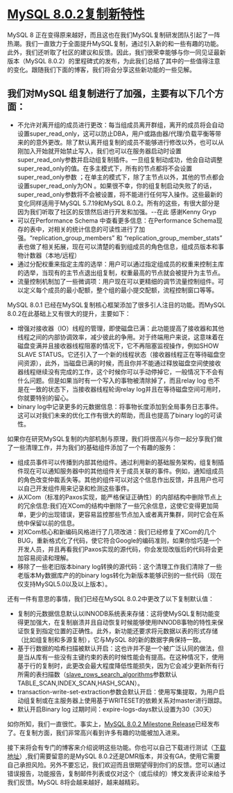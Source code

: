 # [MySQL 8.0.2复制新特性](http://mysqlhighavailability.com/replication-features-in-mysql-8-0-2/)
MySQL 8 正在变得原来越好，而且这也在我们MySQL复制研发团队引起了一阵热潮。我们一直致力于全面提升MySQL复制，通过引入新的和一些有趣的功能。此外，我们还听取了社区的建议和反馈。因此，我们很荣幸能够与你一同见证最新版本（MySQL 8.0.2）的里程碑式的发布，为此我们总结了其中的一些值得注意的变化。跟随我们下面的博客，我们将会分享这些新功能的一些见解。
## 我们对MySQL 组复制进行了加强，主要有以下几个方面：

*  不允许对离开组的成员进行更改：每当组成员离开群组，离开的成员将会自动设置super_read_only，这可以防止DBA，用户或路由器/代理/负载平衡等带来的的意外更改。除了默认离开组复制的成员不能够进行修改以外，也可以从刚加入开始就开始禁止写入，我们也可以在服务器启动时设置super_read_only参数并启动组复制插件。一旦组复制动成功，他会自动调整super_read_only的值。在多主模式下，所有的节点都将不会设置super_read_only参数 ；在单主的模式下，除了主节点以外，其他的节点都会设置super_read_only为ON 。如果很不幸，你的组复制启动失败了的话，super_read_only参数将不会被设置，将不能进行任何写入操作。这些最新的变化同样适用于MySQL 5.7.19和MySQL 8.0.2。所有的这些，有很大部分是因为我们听取了社区的反馈然后进行开发和加强。--在此 感谢Kenny Gryp
* 可以在Performance Schema 中查看更多信息：在Performance Schema现存的表中，对相关的统计信息的可读性进行了加强。“replication_group_members” 和 “replication_group_member_stats” 表也做了相关拓展，现在可以清楚的看到组成员的角色信息，组成员版本和事物计数器（本地/远程）
* 通过分配权重来指定主库的选举：用户可以通过指定组成员的权重来控制主库的选举，当现有的主节点退出组复制，权重最高的节点就会被提升为主节点。
* 流量控制机制加了一些微调项：用户现在可以更精细的调节流量控制组件。可以定义每个成员的最小配额，整个组的最小提交配额，流程控制窗口等等。

MySQL 8.0.1 已经在MySQL复制核心框架添加了很多引人注目的功能。而MySQL 8.0.2在此基础上又有很大的提升，主要如下：
* 增强对接收器（IO）线程的管理，即使磁盘已满：此功能提高了接收器和其他线程之间的内部协调效率，减少彼此的争用。对于终端用户来说，这意味着在磁盘变满并且接收器线程阻塞的情况下，它不再阻塞监视操作，例如SHOW SLAVE STATUS。它还引入了一个新的线程状态（接收器线程正在等待磁盘空间资源），此外，当磁盘已满的时候，而且你并不能通过释放磁盘空间使接收器线程继续没有完成的工作，这个时候你可以手动停掉它，一般情况下不会有什么问题。但是如果当时有一个写入的事物被清除掉了，而且relay log 也不是在一致的状态下，当接收器线程轮询relay log并且在等待磁盘空间可用时，你就要特别的留心。
*  binary log中记录更多的元数据信息：将事物长度添加到全局事务日志事件。这可以对我们未来的优化工作有很大的帮助，而且也提高了binary log的可读性。

如果你在研究MySQL复制的内部机制与原理，我们将很高兴与你一起分享我们做了一些清理工作，并为我们的基础组件添加了一个有趣的服务：
* 组成员事件可以传播到内部其他组件。通过利用新的基础服务架构，组复制插件现在可以通知服务器中的其他组件关于成员关联的事件。例如，通知组成员的角色改变仲裁丢失等。其他的组件可以对这个信息作出反馈，并且用户也可以自己开发组件用来记录和检测这些事件。
* 从XCom（标准的Paxos实现，能严格保证正确性）的内部结构中删除节点上的冗余信息:我们在XCom的结构中删除了一些冗余信息，这使它变得更加简单，更少的出现错误，更容易监控那些节点加入或者离开集群，同时它会在系统中保留以前的信息。
* 对XCom核心和新编码风格进行了几项改进：我们已经修复了XCom的几个BUG，重新格式化了代码，使它符合Google的编码准则，如果你恰巧是一个开发人员，并且再看我们Paxos实现的源代码，你会发现改版后的代码将会更加容易阅读和理解。
* 移除了一些老旧版本binary log转换的源代码：这个清理工作我们清除了一些老版本My数据库产的的binary logs转化为新版本能够识别的一些代码（现在仅支持MySQL5.0以及以上版本）。

还有一件有意思的事情，我们已经在MySQL 8.0.2中更改了以下复制默认值：
* 复制的元数据信息默认以INNODB系统表来存储：这将使MySQL复制功能变得更加强大，在复制崩溃并且自动恢复时候能够使用INNODB事物的特性来保证恢复到指定位置的正确性。此外，新功能还要求将元数据以表的形式存储（比如组复制和多源复制），它与MySQL 8的新的数据字典保持一致。
* 基于行数据的哈希扫描被默认开启：这也许并不是一个被广泛认同的做法，但是当从库有一些没有主键约束的表的时候性能会有提高。在这种情况下，使用基于行的复制时，此更改会最大程度降低性能损失，因为它会减少更新所有行所需的表扫描数（[slave_rows_search_algorithms](https://dev.mysql.com/doc/refman/5.6/en/replication-options-slave.html#option_mysqld_slave-rows-search-algorithms)参数默认TABLE_SCAN,INDEX_SCAN,HASH_SCAN）。
* transaction-write-set-extraction参数会默认开启：使用写集提取，为用户启动组复制或在主服务器上使用基于WRITESET的依赖关系对master进行跟踪。
* 默认开启Binary log 过期时间：expire-logs-days默认设置为30（30天）

如你所知，我们一直很忙。事实上，[MySQL 8.0.2 Milestone Release](http://mysqlserverteam.com/the-mysql-8-0-2-milestone-release-is-available/)已经发布了。在复制方面，我们非常高兴看到许多有趣的功能被加入进来。

接下来将会有专门的博客来介绍说明这些功能。你也可以自己下载进行测试（[下载地址](https://dev.mysql.com/downloads/mysql/8.0.html#downloads)）,我们需要留意的是MySQL 8.0.2还是DMR版本，并没有GA，使用它需要自己承担风险。另外不要忘记，我们欢迎而且很期望得到你们的反馈。您可以通过错误报告，功能报告，复制邮件列表或仅对这个（或后续的）博文发表评论来给予我们反馈。MySQL 8将会越来越好，越来越精彩。